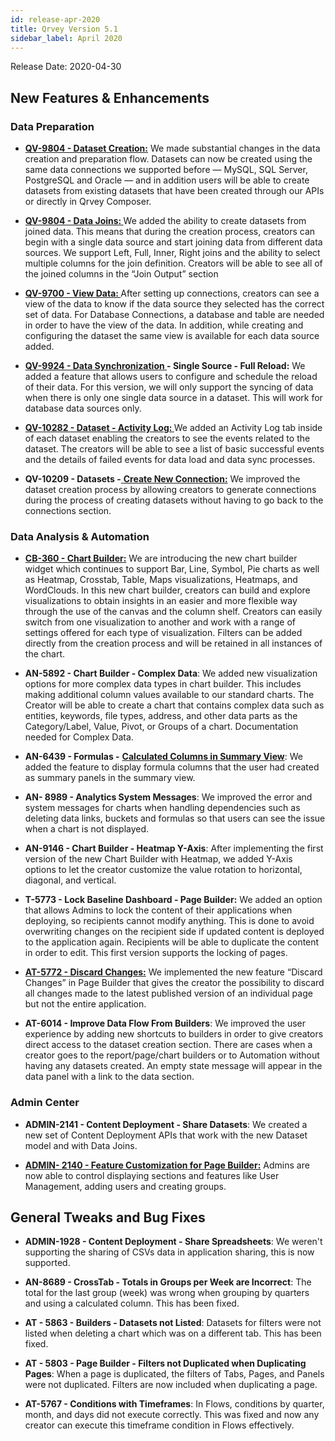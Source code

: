 ```yaml
---
id: release-apr-2020
title: Qrvey Version 5.1
sidebar_label: April 2020
---
```

<div style={{textAlign: "justify"}}/>
Release Date: 2020-04-30

## New Features & Enhancements

### Data Preparation

-   <a href="/docs/ui-docs/datasets/datasets/#creating-datasets" target="_blank"> <strong>QV-9804 - Dataset Creation:</strong></a> We made substantial changes in the data creation and preparation flow. Datasets can now be created using the same data connections we supported before — MySQL, SQL Server, PostgreSQL and Oracle — and in addition users will be able to create datasets from existing datasets that have been created through our APIs or directly in Qrvey Composer. 

-   <a href="/docs/ui-docs/datasets/joins/" target="_blank"> <strong>QV-9804 - Data Joins: </strong></a> We added the ability to create datasets from joined data. This means that during the creation process, creators can begin with a single data source and start joining data from different data sources. We support Left, Full, Inner, Right joins and the ability to select multiple columns for the join definition. Creators will be able to see all of the joined columns in the “Join Output” section 

-   <a href="/docs/ui-docs/datasets/datasets/" target="_blank"> <strong>QV-9700 - View Data: </strong></a> After setting up connections, creators can see a view of the data to know if the data source they selected has the correct set of data. For Database Connections, a database and table are needed in order to have the view of the data. In addition, while creating and configuring the dataset the same view is available for each data source added. 

-   <a href="/docs/ui-docs/datasets/datasets/" target="_blank"> <strong>QV-9924 - Data Synchronization </strong></a>**- Single Source - Full Reload:** We added a feature that allows users to configure and schedule the reload of their data. For this version, we will only support the syncing of data when there is only one single data source in a dataset. This will work for database data sources only.

-   <a href="/docs/ui-docs/datasets/datasets/" target="_blank"> <strong>QV-10282 - Dataset - Activity Log: </strong></a> We added an Activity Log tab inside of each dataset enabling the creators to see the events related to the dataset. The creators will be able to see a list of basic successful events and the details of failed events for data load and data sync processes.

-   **QV-10209 - Datasets -**<a href="/docs/ui-docs/datasets/datasets/" target="_blank"> <strong>Create New Connection:</strong></a> We improved the dataset creation process by allowing  creators to generate connections during the process of creating datasets without having to go back to the connections section. 

### Data Analysis & Automation

-   <a href="/docs/ui-docs/dataviews/chart-builder/" target="_blank"> <strong>CB-360 - Chart Builder:</strong></a> We are introducing the new chart builder widget which continues to support Bar, Line, Symbol, Pie charts as well as Heatmap, Crosstab, Table, Maps visualizations, Heatmaps, and WordClouds. In this new chart builder, creators can build and explore visualizations to obtain insights in an easier and more flexible way through the use of the canvas and the column shelf. Creators can easily switch from one visualization to another and work with a range of settings offered for each type of visualization. Filters can be added directly from the creation process and will be retained in all instances of the chart.  

-   **AN-5892 - Chart Builder - Complex Data**: We added new visualization options for more complex data types in chart builder. This includes making additional column values available to our standard charts. The Creator will be able to create a chart that contains complex data such as entities, keywords, file types, address,  and other data parts as the Category/Label, Value, Pivot, or Groups of a chart. Documentation needed for Complex Data.


-   **AN-6439 - Formulas -** <a href="/docs/ui-docs/dataviews/formulas/" target="_blank"> <strong> Calculated Columns in Summary View</strong></a>: We added the feature to display formula columns that the user had created as summary panels in the summary view.

-   **AN- 8989 - Analytics System Messages**: We improved the error and system messages for charts when handling dependencies such as deleting data links, buckets and formulas so that users can see the issue when a chart is not displayed. 

-   **AN-9146 - Chart Builder - Heatmap Y-Axis**: After implementing the first version of the new Chart Builder with Heatmap, we added Y-Axis options to let the creator customize the value rotation to horizontal, diagonal, and vertical.

-   **T-5773 - Lock Baseline Dashboard - Page Builder:** We added an option that allows Admins to lock the content of their applications when deploying, so recipients cannot modify anything. This is done to avoid overwriting changes on the recipient side if updated content is deployed to the application again. Recipients will be able to duplicate the content in order to edit. This first version supports the locking of pages. 

-   <a href="/docs/ui-docs/builders/pages/" target="_blank"> <strong>AT-5772 - Discard Changes:</strong></a>
    We implemented the new feature “Discard Changes” in Page Builder that gives the creator the possibility to discard all changes made to the latest published version of an individual page but not the entire application.

-   **AT-6014 - Improve Data Flow From Builders**: We improved the user experience by adding new shortcuts to builders in order to give creators direct access to the dataset creation section. There are cases when a creator goes to the report/page/chart builders or to Automation without having any datasets created. An empty state message will appear in the data panel with a link to the data section.

### Admin Center

-   **ADMIN-2141 - Content Deployment - Share Datasets**: We created a new set of Content Deployment APIs that work with the new Dataset model and with Data Joins. 


-   <a href="/docs/ui-docs/builders/user-management/" target="_blank"> <strong>ADMIN- 2140 - Feature Customization for Page Builder:</strong></a> Admins are now able to control displaying sections and features like User Management, adding users and creating groups. 

## General Tweaks and Bug Fixes

-   **ADMIN-1928 - Content Deployment - Share Spreadsheets**: We weren't supporting the sharing of CSVs data in application sharing, this is now supported. 

-   **AN-8689 - CrossTab - Totals in Groups per Week are Incorrect**: The total for the last group (week) was wrong when grouping by quarters and using a calculated column. This has been fixed.

-   **AT - 5863 - Builders - Datasets not Listed**: Datasets for filters were not listed when deleting a chart which was on a different tab. This has been fixed.

-   **AT - 5803 - Page Builder - Filters not Duplicated when Duplicating Pages**: When a page is duplicated, the filters of Tabs, Pages, and Panels were not duplicated. Filters are now included when duplicating a page. 

-   **AT-5767 - Conditions with Timeframes**: In Flows, conditions by quarter, month, and days did not execute correctly. This was fixed and now any creator can execute this timeframe condition in Flows effectively.
